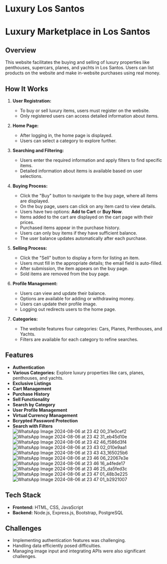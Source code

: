# Luxury Los Santos
# Luxury Marketplace in Los Santos

## Overview
This website facilitates the buying and selling of luxury properties like penthouses, supercars, planes, and yachts in Los Santos. Users can list products on the website and make in-website purchases using real money.

## How It Works
1. **User Registration:** 
   - To buy or sell luxury items, users must register on the website.
   - Only registered users can access detailed information about items.

2. **Home Page:**
   - After logging in, the home page is displayed.
   - Users can select a category to explore further.

3. **Searching and Filtering:**
   - Users enter the required information and apply filters to find specific items.
   - Detailed information about items is available based on user selections.

4. **Buying Process:**
   - Click the "Buy" button to navigate to the buy page, where all items are displayed.
   - On the buy page, users can click on any item card to view details.
   - Users have two options: **Add to Cart** or **Buy Now**.
   - Items added to the cart are displayed on the cart page with their prices.
   - Purchased items appear in the purchase history.
   - Users can only buy items if they have sufficient balance.
   - The user balance updates automatically after each purchase.

5. **Selling Process:**
   - Click the "Sell" button to display a form for listing an item.
   - Users must fill in the appropriate details; the email field is auto-filled.
   - After submission, the item appears on the buy page.
   - Sold items are removed from the buy page.

6. **Profile Management:**
   - Users can view and update their balance.
   - Options are available for adding or withdrawing money.
   - Users can update their profile image.
   - Logging out redirects users to the home page.

7. **Categories:**
   - The website features four categories: Cars, Planes, Penthouses, and Yachts.
   - Filters are available for each category to refine searches.

## Features
- **Authentication**
- **Various Categories:** Explore luxury properties like cars, planes, penthouses, and yachts.
- **Exclusive Listings**
- **Cart Management**
- **Purchase History**
- **Sell Functionality**
- **Search by Category**
- **User Profile Management**
- **Virtual Currency Management**
- **Bcrypted Password Protection**
- **Search with Filters**
![WhatsApp Image 2024-08-06 at 23 42 00_31e0cef2](https://github.com/user-attachments/assets/5eb5caa4-185a-4db4-b99a-07363631fb39)
![WhatsApp Image 2024-08-06 at 23 42 31_eb45d10e](https://github.com/user-attachments/assets/5a2ffba4-17f0-46a6-97cd-3ee6c34c0350)
![WhatsApp Image 2024-08-06 at 23 42 46_f586d3f4](https://github.com/user-attachments/assets/8fc72274-65d6-4bd8-b0f7-eb23b1ffb36a)
![WhatsApp Image 2024-08-06 at 23 43 02_010e9aa1](https://github.com/user-attachments/assets/598d5413-b8da-44bd-a672-a0028553d733)
![WhatsApp Image 2024-08-06 at 23 43 43_165025b6](https://github.com/user-attachments/assets/95f3edaf-e77a-43ca-bee6-daf78ece8b5c)
![WhatsApp Image 2024-08-06 at 23 46 06_22067e3e](https://github.com/user-attachments/assets/95a4833a-4965-4b3c-a2da-24d03b4acd82)
![WhatsApp Image 2024-08-06 at 23 46 16_a4fede17](https://github.com/user-attachments/assets/57d2573b-42d2-45b6-904d-6b5c8dce4c7d)
![WhatsApp Image 2024-08-06 at 23 46 25_da5fed3c](https://github.com/user-attachments/assets/0a88c7d0-3986-4948-9413-b762db010187)
![WhatsApp Image 2024-08-06 at 23 47 01_48b3e225](https://github.com/user-attachments/assets/d17355d5-3871-455e-a373-718b31ba4641)
![WhatsApp Image 2024-08-06 at 23 47 01_b2921007](https://github.com/user-attachments/assets/7b0c84a0-7191-4dd7-bff6-b730d81c94ef)






## Tech Stack
- **Frontend:** HTML, CSS, JavaScript
- **Backend:** Node.js, Express.js, Bootstrap, PostgreSQL

## Challenges
- Implementing authentication features was challenging.
- Handling data efficiently posed difficulties.
- Managing image input and integrating APIs were also significant challenges.


